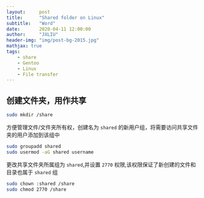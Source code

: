 ```yaml
---
layout:     post
title:      "Shared folder on Linux"
subtitle:   "Word"
date:       2020-04-11 12:00:00
author:     "JXLIU"
header-img: "img/post-bg-2015.jpg"
mathjax: true
tags:
    - share
    - Gentoo
    - Linux
    - File transfer
---
```


## 创建文件夹，用作共享
```bash
sudo mkdir /share
```
方便管理文件/文件夹所有权，创建名为 `shared` 的新用户组，将需要访问共享文件夹的用户添加到该组中

```bash
sudo groupadd shared
sudo usermod -aG shared username
```

更改共享文件夹所属组为 `shared`,并设置 `2770` 权限,该权限保证了新创建的文件和目录也属于 `shared` 组
```bash
sudo chown :shared /share
sudo chmod 2770 /share
```
